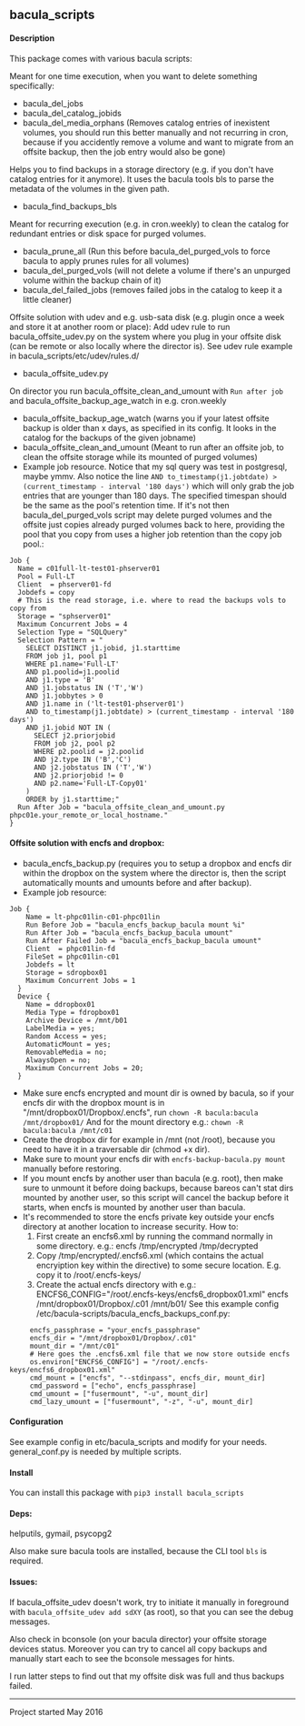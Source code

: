 ## bacula_scripts

#### Description
This package comes with various bacula scripts:

Meant for one time execution, when you want to delete something specifically:
- bacula_del_jobs
- bacula_del_catalog_jobids
- bacula_del_media_orphans (Removes catalog entries of inexistent volumes, you should run this better manually and not
  recurring in cron, because if you accidently remove a volume and want to migrate from an offsite backup, then the job
  entry would also be gone)

Helps you to find backups in a storage directory (e.g. if you don't have catalog entries for it anymore). It uses the
bacula tools bls to parse the metadata of the volumes in the given path.
- bacula_find_backups_bls

Meant for recurring execution (e.g. in cron.weekly) to clean the catalog for redundant entries or disk space for purged volumes.
- bacula_prune_all (Run this before bacula_del_purged_vols to force bacula to apply prunes rules for all volumes)
- bacula_del_purged_vols (will not delete a volume if there's an unpurged volume within the backup chain of it)
- bacula_del_failed_jobs (removes failed jobs in the catalog to keep it a little cleaner)

Offsite solution with udev and e.g. usb-sata disk (e.g. plugin once a week and store it at another room or place):
  Add udev rule to run bacula_offsite_udev.py on the system where you plug in your offsite disk (can be remote or also
  locally where the director is). See udev rule example in bacula_scripts/etc/udev/rules.d/
  - bacula_offsite_udev.py

  On director you run bacula_offsite_clean_and_umount with `Run after job` and bacula_offsite_backup_age_watch in e.g. cron.weekly
- bacula_offsite_backup_age_watch (warns you if your latest offsite backup is older than x days, as specified in its
  config. It looks in the catalog for the backups of the given jobname)
- bacula_offsite_clean_and_umount (Meant to run after an offsite job, to clean the offsite storage while its mounted of
  purged volumes)
- Example job resource. Notice that my sql query was test in postgresql, maybe ymmv. Also notice the
  line `AND to_timestamp(j1.jobtdate) > (current_timestamp - interval '180 days')` which will only grab the job entries
  that are younger than 180 days. The specified timespan should be the same as the pool's retention time. If it's not
  then bacula_del_purged_vols script may delete purged volumes and the offsite just copies already purged volumes back
  to here, providing the pool that you copy from uses a higher job retention than the copy job pool.:

```
Job {
  Name = c01full-lt-test01-phserver01
  Pool = Full-LT
  Client  = phserver01-fd
  Jobdefs = copy
  # This is the read storage, i.e. where to read the backups vols to copy from
  Storage = "sphserver01"
  Maximum Concurrent Jobs = 4
  Selection Type = "SQLQuery"
  Selection Pattern = "
    SELECT DISTINCT j1.jobid, j1.starttime
    FROM job j1, pool p1
    WHERE p1.name='Full-LT'
    AND p1.poolid=j1.poolid
    AND j1.type = 'B'
    AND j1.jobstatus IN ('T','W')
    AND j1.jobbytes > 0
    AND j1.name in ('lt-test01-phserver01')
    AND to_timestamp(j1.jobtdate) > (current_timestamp - interval '180 days')
    AND j1.jobid NOT IN (
      SELECT j2.priorjobid
      FROM job j2, pool p2
      WHERE p2.poolid = j2.poolid
      AND j2.type IN ('B','C')
      AND j2.jobstatus IN ('T','W')
      AND j2.priorjobid != 0
      AND p2.name='Full-LT-Copy01'
    )
    ORDER by j1.starttime;"
  Run After Job = "bacula_offsite_clean_and_umount.py phpc01e.your_remote_or_local_hostname."
}
```

#### Offsite solution with encfs and dropbox:
- bacula_encfs_backup.py (requires you to setup a dropbox and encfs dir within the dropbox on the system where the
  director is, then the script automatically mounts and umounts before and after backup).
- Example job resource:

```
Job {
    Name = lt-phpc01lin-c01-phpc01lin
    Run Before Job = "bacula_encfs_backup_bacula mount %i"
    Run After Job = "bacula_encfs_backup_bacula umount"
    Run After Failed Job = "bacula_encfs_backup_bacula umount"
    Client  = phpc01lin-fd
    FileSet = phpc01lin-c01
    Jobdefs = lt
    Storage = sdropbox01
    Maximum Concurrent Jobs = 1
  }
  Device {
    Name = ddropbox01
    Media Type = fdropbox01
    Archive Device = /mnt/b01
    LabelMedia = yes;
    Random Access = yes;
    AutomaticMount = yes;
    RemovableMedia = no;
    AlwaysOpen = no;
    Maximum Concurrent Jobs = 20;
  }
```

- Make sure encfs encrypted and mount dir is owned by bacula, so if your encfs dir with the dropbox mount is in
  "/mnt/dropbox01/Dropbox/.encfs", run
    `chown -R bacula:bacula /mnt/dropbox01/`
  And for the mount directory e.g.:
    `chown -R bacula:bacula /mnt/c01`
- Create the dropbox dir for example in /mnt (not /root), because you need to have it in a traversable
  dir (chmod +x dir).
- Make sure to mount your encfs dir with `encfs-backup-bacula.py mount` manually before restoring.
- If you mount encfs by another user than bacula (e.g. root), then make sure to unmount it before
  doing backups, because bareos can't stat dirs mounted by another user, so this script will cancel the
  backup before it starts, when encfs is mounted by another user than bacula.
- It's recommended to store the encfs private key outside your encfs directory at another location to increase
  security.
  How to:
  1) First create an encfs6.xml by running the command normally in some directory. e.g.:
     encfs /tmp/encrypted /tmp/decrypted
  2) Copy /tmp/encrypted/.encfs6.xml (which contains the actual encryiption key within the <encodedKeyData> directive)
     to some secure location. E.g. copy it to /root/.encfs-keys/
  3) Create the actual encfs directory with e.g.:
     ENCFS6_CONFIG="/root/.encfs-keys/encfs6_dropbox01.xml" encfs /mnt/dropbox01/Dropbox/.c01 /mnt/b01/
  See this example config /etc/bacula-scripts/bacula_encfs_backups_conf.py:
```
     encfs_passphrase = "your_encfs_passphrase"
     encfs_dir = "/mnt/dropbox01/Dropbox/.c01"
     mount_dir = "/mnt/c01"
     # Here goes the .encfs6.xml file that we now store outside encfs
     os.environ["ENCFS6_CONFIG"] = "/root/.encfs-keys/encfs6_dropbox01.xml"
     cmd_mount = ["encfs", "--stdinpass", encfs_dir, mount_dir]
     cmd_password = ["echo", encfs_passphrase]
     cmd_umount = ["fusermount", "-u", mount_dir]
     cmd_lazy_umount = ["fusermount", "-z", "-u", mount_dir]
```

#### Configuration
See example config in etc/bacula_scripts and modify for your needs. general_conf.py is needed by multiple scripts.

#### Install
You can install this package with `pip3 install bacula_scripts`

#### Deps:
helputils, gymail, psycopg2

Also make sure bacula tools are installed, because the CLI tool `bls` is required.

#### Issues:
If bacula_offsite_udev doesn't work, try to initiate it manually in foreground with `bacula_offsite_udev add sdXY` (as
root), so that you can see the debug messages.

Also check in bconsole (on your bacula director) your offsite storage devices status. Moreover you can try to cancel all
copy backups and manually start each to see the bconsole messages for hints.

I run latter steps to find out that my offsite disk was full and thus backups failed.


---
Project started May 2016
